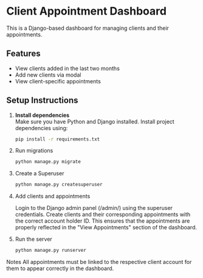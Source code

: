 # Client Appointment Dashboard

This is a Django-based dashboard for managing clients and their appointments.

## Features

- View clients added in the last two months
- Add new clients via modal
- View client-specific appointments

## Setup Instructions

1. **Install dependencies**  
   Make sure you have Python and Django installed. Install project dependencies using:
   ```bash
   pip install -r requirements.txt
   
2. Run migrations
   ```bash
   python manage.py migrate
   
4. Create a Superuser
   ```bash
   python manage.py createsuperuser

6. Add clients and appointments

    Login to the Django admin panel (/admin/) using the superuser credentials.
    Create clients and their corresponding appointments with the correct account holder ID.
    This ensures that the appointments are properly reflected in the "View Appointments" section of the dashboard.

7. Run the server
   ```bash
   python manage.py runserver

Notes
All appointments must be linked to the respective client account for them to appear correctly in the dashboard.
